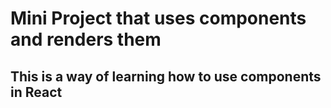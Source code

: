 # Mini Project that uses components and renders them

## This is a way of learning how to use components in React
